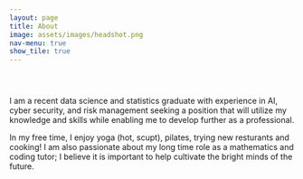 ```yaml
---
layout: page
title: About
image: assets/images/headshot.png
nav-menu: true
show_tile: true
---
```


<!-- Main -->
<div id="main">
<section id="one">
	<div class="inner">
		<header class="major">
		</header>
		<p> I am a recent data science and statistics graduate with experience in AI, cyber security, and risk management seeking a position that will utilize my knowledge and skills while enabling me to develop further as a professional.</p>

<p>In my free time, I enjoy yoga (hot, scupt), pilates, trying new resturants and cooking! I am also passionate about my long time role as a mathematics and coding tutor; I believe it is important to help cultivate the bright minds of the future. </p> 
	</div>
</section>
 
